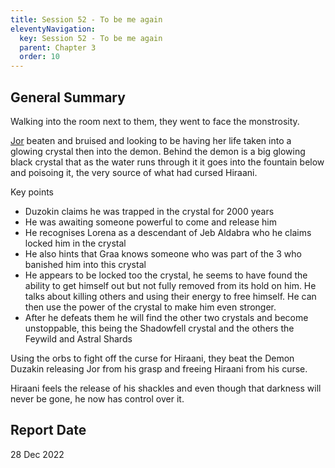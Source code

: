 ```yaml
---
title: Session 52 - To be me again
eleventyNavigation:
  key: Session 52 - To be me again
  parent: Chapter 3
  order: 10
---
```


## General Summary

Walking into the room next to them, they went to face the monstrosity.  

 [Jor](/w/vlendir-drusslegend/a/jor-person) beaten and bruised and looking to be having her life taken into a glowing crystal then into the demon. Behind the demon is a big glowing black crystal that as the water runs through it it goes into the fountain below and poisoing it, the very source of what had cursed Hiraani.  

 Key points

* Duzokin claims he was trapped in the crystal for 2000 years
* He was awaiting someone powerful to come and release him
* He recognises Lorena as a descendant of Jeb Aldabra who he claims locked him in the crystal
* He also hints that Graa knows someone who was part of the 3 who banished him into this crystal
* He appears to be locked too the crystal, he seems to have found the ability to get himself out but not fully removed from its hold on him. He talks about killing others and using their energy to free himself. He can then use the power of the crystal to make him even stronger.
* After he defeats them he will find the other two crystals and become unstoppable, this being the Shadowfell crystal and the others the Feywild and Astral Shards

 Using the orbs to fight off the curse for Hiraani, they beat the Demon Duzakin releasing Jor from his grasp and freeing Hiraani from his curse.  

 Hiraani feels the release of his shackles and even though that darkness will never be gone, he now has control over it.

## Report Date

28 Dec 2022
